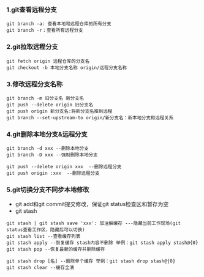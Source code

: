 ### 1.git查看远程分支
```
git branch -a: 查看本地和远程仓库的所有分支
git branch -r：查看所有远程分支
```

### 2.git拉取远程分支
```
git fetch origin 远程仓库的分支名
git checkout -b 本地分支名称 origin/远程分支名称
```

### 3.修改远程分支名称
```
git branch -m 旧分支名 新分支名
git push --delete origin 旧分支名
git push origin 新分支名:将新分支名推到远程
git branch --set-upstream-to origin/新分支名：新本地分支和远程关系
```

### 4.git删除本地分支&远程分支
```
git branch -d xxx --删除本地分支
git branch -D xxx --强制删除本地分支

git push --delete origin xxx  --删除远程分支
git push origin :xxx  --删除远程分支
```

### 5.git切换分支不同步本地修改
+ git add和git commit提交修改，保证git status检查区和暂存为空
+ git stash
```
git stash | git stash save 'xxx': 加注解缓存 ---隐藏当前工作现场(git status查看工作区，隐藏后可以切换)
git stash list --查看缓存列表
git stash apply --恢复缓存 stash内容不删除 举例：git stash apply stash@{0}
git stash pop --恢复最新的缓存并删除缓存

git stash drop [名] --删除单个缓存 举例：git stash drop stash@{0}
git stash clear --缓存全清
```